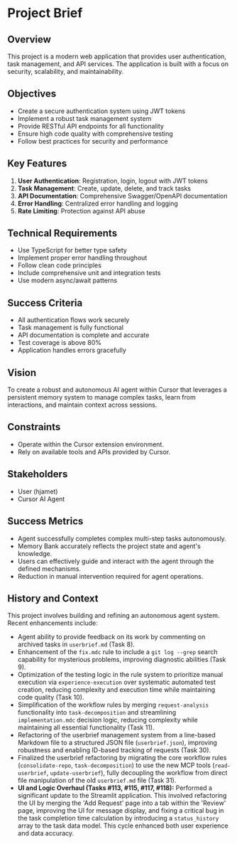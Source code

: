 # Project Brief

## Overview
This project is a modern web application that provides user authentication, task management, and API services. The application is built with a focus on security, scalability, and maintainability.

## Objectives
- Create a secure authentication system using JWT tokens
- Implement a robust task management system
- Provide RESTful API endpoints for all functionality
- Ensure high code quality with comprehensive testing
- Follow best practices for security and performance

## Key Features
1. **User Authentication**: Registration, login, logout with JWT tokens
2. **Task Management**: Create, update, delete, and track tasks
3. **API Documentation**: Comprehensive Swagger/OpenAPI documentation
4. **Error Handling**: Centralized error handling and logging
5. **Rate Limiting**: Protection against API abuse

## Technical Requirements
- Use TypeScript for better type safety
- Implement proper error handling throughout
- Follow clean code principles
- Include comprehensive unit and integration tests
- Use modern async/await patterns

## Success Criteria
- All authentication flows work securely
- Task management is fully functional
- API documentation is complete and accurate
- Test coverage is above 80%
- Application handles errors gracefully

## Vision
To create a robust and autonomous AI agent within Cursor that leverages a persistent memory system to manage complex tasks, learn from interactions, and maintain context across sessions.

## Constraints
-   Operate within the Cursor extension environment.
-   Rely on available tools and APIs provided by Cursor.

## Stakeholders
-   User (hjamet)
-   Cursor AI Agent

## Success Metrics
-   Agent successfully completes complex multi-step tasks autonomously.
-   Memory Bank accurately reflects the project state and agent's knowledge.
-   Users can effectively guide and interact with the agent through the defined mechanisms.
-   Reduction in manual intervention required for agent operations.

## History and Context
This project involves building and refining an autonomous agent system. Recent enhancements include:
- Agent ability to provide feedback on its work by commenting on archived tasks in `userbrief.md` (Task 8).
- Enhancement of the `fix.mdc` rule to include a `git log --grep` search capability for mysterious problems, improving diagnostic abilities (Task 9).
- Optimization of the testing logic in the rule system to prioritize manual execution via `experience-execution` over systematic automated test creation, reducing complexity and execution time while maintaining code quality (Task 10).
- Simplification of the workflow rules by merging `request-analysis` functionality into `task-decomposition` and streamlining `implementation.mdc` decision logic, reducing complexity while maintaining all essential functionality (Task 11).
- Refactoring of the userbrief management system from a line-based Markdown file to a structured JSON file (`userbrief.json`), improving robustness and enabling ID-based tracking of requests (Task 30).
- Finalized the userbrief refactoring by migrating the core workflow rules (`consolidate-repo`, `task-decomposition`) to use the new MCP tools (`read-userbrief`, `update-userbrief`), fully decoupling the workflow from direct file manipulation of the old `userbrief.md` file (Task 31).
- **UI and Logic Overhaul (Tasks #113, #115, #117, #118):** Performed a significant update to the Streamlit application. This involved refactoring the UI by merging the 'Add Request' page into a tab within the 'Review' page, improving the UI for message display, and fixing a critical bug in the task completion time calculation by introducing a `status_history` array to the task data model. This cycle enhanced both user experience and data accuracy.

